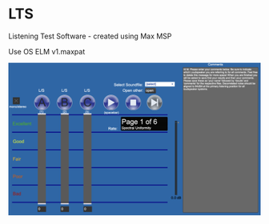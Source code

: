 # LTS
Listening Test Software - created using Max MSP

Use OS ELM v1.maxpat

![alt text](https://github.com/matthewvowels1/LTS/blob/main/cover.png)
